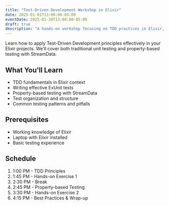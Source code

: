 ```yaml
---
title: "Test-Driven Development Workshop in Elixir"
date: 2025-01-01T13:00:00-05:00
eventDate: 2025-01-20T13:00:00-05:00
draft: true
description: "A hands-on workshop focusing on TDD practices in Elixir, covering both unit testing and property-based testing."
---
```


Learn how to apply Test-Driven Development principles effectively in your Elixir projects. We'll cover both traditional unit testing and property-based testing with StreamData.

## What You'll Learn

- TDD fundamentals in Elixir context
- Writing effective ExUnit tests
- Property-based testing with StreamData
- Test organization and structure
- Common testing patterns and pitfalls

## Prerequisites

- Working knowledge of Elixir
- Laptop with Elixir installed
- Basic testing experience

## Schedule

1. 1:00 PM - TDD Principles
2. 1:45 PM - Hands-on Exercise 1
3. 2:30 PM - Break
4. 2:45 PM - Property-based Testing
5. 3:30 PM - Hands-on Exercise 2
6. 4:15 PM - Best Practices & Wrap-up
